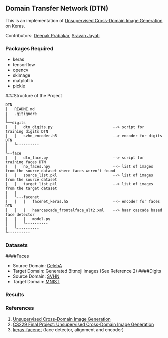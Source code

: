 ## Domain Transfer Network (DTN)

This is an implementation of [Unsupervised Cross-Domain Image Generation](https://arxiv.org/abs/1611.02200) on Keras.

Contributors: [Deepak Prabakar](https://www.linkedin.com/in/deepak-prabakar/), [Sravan Jayati](https://www.linkedin.com/in/sravan-jayati/)

### Packages Required

- keras
- tensorflow
- opencv
- skimage
- matplotlib
- pickle

###Structure of the Project

```
DTN
│   README.md
|   .gitignore
│
└──digits
│   │   dtn_digits.py                           --> script for training digits DTN
│   │   svhn_encoder.h5                         --> encoder for digits DTN 
│   └----------
│
└--face
|   |   dtn_face.py                             --> script for training faces DTN
|   |   no_faces.npy                            --> list of images from the source dataset where faces weren't found
|   |   source_list.pkl                         --> list of images from the source dataset
|   |   target_list.pkl                         --> list of images from the target dataset
|   |
│   └---facenet
|   |   |   facenet_keras.h5                    --> encoder for faces DTN
│   │   |   haarcascade_frontalface_alt2.xml    --> haar cascade based face detector
|   |   |   model.py
│   │   └----------
|   └----------   
└----------
```
### Datasets

####Faces
- Source Domain:    [CelebA](http://mmlab.ie.cuhk.edu.hk/projects/CelebA.html) 
- Target Domain:    Generated Bitmoji images (See Reference 2)
####Digits
- Source Domain:    [SVHN](http://ufldl.stanford.edu/housenumbers/)
- Target Domain:    [MNIST](http://yann.lecun.com/exdb/mnist/)

### Results


### References

1. [Unsupervised Cross-Domain Image Generation](https://arxiv.org/abs/1611.02200)
2. [CS229 Final Project: Unsupervised Cross-Domain Image Generation](https://github.com/davrempe/domain-transfer-net)
3. [keras-facenet](https://github.com/nyoki-mtl/keras-facenet) (face detector, alignment and encoder)
